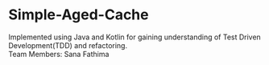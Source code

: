 # Simple-Aged-Cache

Implemented using Java and Kotlin for gaining understanding of Test Driven Development(TDD) and refactoring.</br>
Team Members: Sana Fathima
